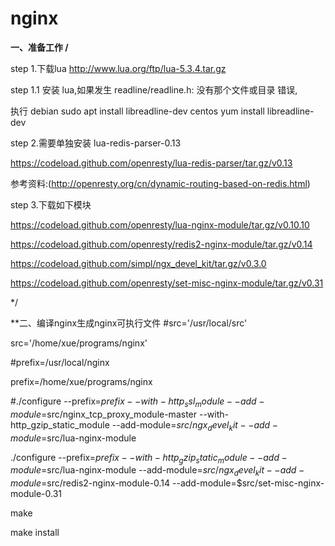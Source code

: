 # nginx

**一、准备工作
/**

step 1.下载lua
http://www.lua.org/ftp/lua-5.3.4.tar.gz

step 1.1 安装 lua,如果发生 readline/readline.h: 没有那个文件或目录 错误,

执行  debian sudo apt install libreadline-dev
      centos yum install libreadline-dev


step 2.需要单独安装 lua-redis-parser-0.13

https://codeload.github.com/openresty/lua-redis-parser/tar.gz/v0.13


参考资料:(http://openresty.org/cn/dynamic-routing-based-on-redis.html)

step 3.下载如下模块

https://codeload.github.com/openresty/lua-nginx-module/tar.gz/v0.10.10

https://codeload.github.com/openresty/redis2-nginx-module/tar.gz/v0.14

https://codeload.github.com/simpl/ngx_devel_kit/tar.gz/v0.3.0

https://codeload.github.com/openresty/set-misc-nginx-module/tar.gz/v0.31

*/

**二、编译nginx生成nginx可执行文件
#src='/usr/local/src'

src='/home/xue/programs/nginx'

#prefix=/usr/local/nginx

prefix=/home/xue/programs/nginx

#./configure --prefix=$prefix  --with-http_ssl_module --add-module=$src/nginx_tcp_proxy_module-master --with-http_gzip_static_module --add-module=$src/ngx_devel_kit  --add-module=$src/lua-nginx-module

./configure --prefix=$prefix --with-http_gzip_static_module --add-module=$src/lua-nginx-module --add-module=$src/ngx_devel_kit --add-module=$src/redis2-nginx-module-0.14 --add-module=$src/set-misc-nginx-module-0.31                              


make

make install


